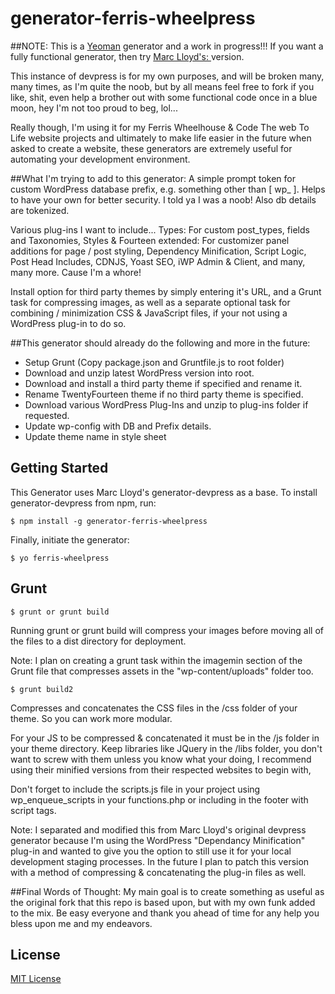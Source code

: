 # generator-ferris-wheelpress

##NOTE: This is a [Yeoman](http://yeoman.io) generator and a work in progress!!! 
If you want a fully functional generator, then try [Marc Lloyd's: ](https://github.com/marclloyd77/generator-devpress) version.

This instance of devpress is for my own purposes, and will be broken many, many times, as I'm quite the noob, but by all means feel free to fork if you like, shit, even help a brother out with some functional code once in a blue moon, hey I'm not too proud to beg, lol...

Really though, I'm using it for my Ferris Wheelhouse & Code The web To Life website projects and ultimately to make life easier in the future when asked to create a website, these generators are extremely useful for automating your development environment.

##What I'm trying to add to this generator:
A simple prompt token for custom WordPress database prefix, e.g. something other than [ wp_ ]. Helps to have your own for better security. I told ya I was a noob! Also db details are tokenized.

Various plug-ins I want to include... Types: For custom post_types, fields and Taxonomies, Styles & Fourteen extended: For customizer panel additions for page / post styling, Dependency Minification, Script Logic, Post Head Includes, CDNJS, Yoast SEO, iWP Admin & Client, and many, many more. Cause I'm a whore!

Install option for third party themes by simply entering it's URL, and a Grunt task for compressing images, as well as a separate optional task for combining / minimization CSS & JavaScript files, if your not using a WordPress plug-in to do so.

##This generator should already do the following and more in the future:

* Setup Grunt (Copy package.json and Gruntfile.js to root folder)
* Download and unzip latest WordPress version into root.
* Download and install a third party theme if specified and rename it.
* Rename TwentyFourteen theme if no third party theme is specified.
* Download various WordPress Plug-Ins and unzip to plug-ins folder if requested.
* Update wp-config with DB and Prefix details.
* Update theme name in style sheet

## Getting Started

This Generator uses Marc Lloyd's generator-devpress as a base.
To install generator-devpress from npm, run:

```
$ npm install -g generator-ferris-wheelpress
```

Finally, initiate the generator:

```
$ yo ferris-wheelpress
```

## Grunt
```
$ grunt or grunt build
```
Running grunt or grunt build will compress your images before moving all of the files to a dist directory for deployment.

Note: I plan on creating a grunt task within the imagemin section of the Grunt file that compresses assets in the "wp-content/uploads" folder too.

```
$ grunt build2
```
Compresses and concatenates the CSS files in the /css folder of your theme. So you can work more modular.

For your JS to be compressed & concatenated it must be in the /js folder in your theme directory. 
Keep libraries like JQuery in the /libs folder, you don't want to screw with them unless you know what your doing, I recommend using their minified versions from their respected websites to begin with, 

Don't forget to include the scripts.js file in your project using wp_enqueue_scripts in your functions.php or including in the footer with script tags.

Note: I separated and modified this from Marc Lloyd's original devpress generator because I'm using the WordPress "Dependancy Minification" plug-in and wanted to give you the option to still use it for your local development staging processes. In the future I plan to patch this version with a method of compressing & concatenating the plug-in files as well.

##Final Words of Thought:
My main goal is to create something as useful as the original fork that this repo is based upon, but with my own funk added to the mix. Be easy everyone and thank you ahead of time for any help you bless upon me and my endeavors.

## License

[MIT License](http://en.wikipedia.org/wiki/MIT_License)
